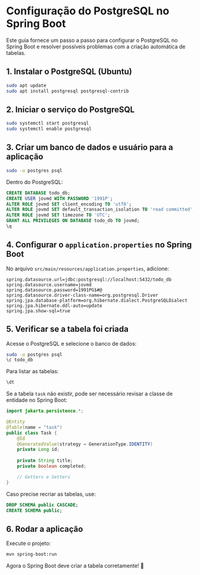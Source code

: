 # Configuração do PostgreSQL no Spring Boot

Este guia fornece um passo a passo para configurar o PostgreSQL no Spring Boot e resolver possíveis problemas com a criação automática de tabelas.

## 1. Instalar o PostgreSQL (Ubuntu)

```sh
sudo apt update
sudo apt install postgresql postgresql-contrib
```

## 2. Iniciar o serviço do PostgreSQL

```sh
sudo systemctl start postgresql
sudo systemctl enable postgresql
```

## 3. Criar um banco de dados e usuário para a aplicação

```sh
sudo -u postgres psql
```

Dentro do PostgreSQL:

```sql
CREATE DATABASE todo_db;
CREATE USER jovmd WITH PASSWORD '1991P';
ALTER ROLE jovmd SET client_encoding TO 'utf8';
ALTER ROLE jovmd SET default_transaction_isolation TO 'read committed';
ALTER ROLE jovmd SET timezone TO 'UTC';
GRANT ALL PRIVILEGES ON DATABASE todo_db TO jovmd;
\q
```

## 4. Configurar o `application.properties` no Spring Boot

No arquivo `src/main/resources/application.properties`, adicione:

```properties
spring.datasource.url=jdbc:postgresql://localhost:5432/todo_db
spring.datasource.username=jovmd
spring.datasource.password=1991PG$#@
spring.datasource.driver-class-name=org.postgresql.Driver
spring.jpa.database-platform=org.hibernate.dialect.PostgreSQLDialect
spring.jpa.hibernate.ddl-auto=update
spring.jpa.show-sql=true
```

## 5. Verificar se a tabela foi criada

Acesse o PostgreSQL e selecione o banco de dados:

```sh
sudo -u postgres psql
\c todo_db
```

Para listar as tabelas:

```sql
\dt
```

Se a tabela `task` não existir, pode ser necessário revisar a classe de entidade no Spring Boot:

```java
import jakarta.persistence.*;

@Entity
@Table(name = "task")
public class Task {
    @Id
    @GeneratedValue(strategy = GenerationType.IDENTITY)
    private Long id;
    
    private String title;
    private boolean completed;

    // Getters e Setters
}
```

Caso precise recriar as tabelas, use:

```sql
DROP SCHEMA public CASCADE;
CREATE SCHEMA public;
```

## 6. Rodar a aplicação

Execute o projeto:

```sh
mvn spring-boot:run
```

Agora o Spring Boot deve criar a tabela corretamente! 🚀
